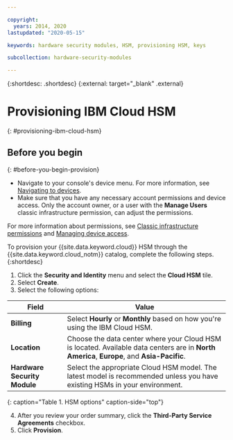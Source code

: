 ```yaml
---

copyright:
  years: 2014, 2020
lastupdated: "2020-05-15"

keywords: hardware security modules, HSM, provisioning HSM, keys

subcollection: hardware-security-modules

---
```


{:shortdesc: .shortdesc}
{:external: target="_blank" .external}

# Provisioning IBM Cloud HSM
{: #provisioning-ibm-cloud-hsm}

## Before you begin
{: #before-you-begin-provision}

* Navigate to your console's device menu. For more information, see [Navigating to devices](/docs/infrastructure/hardware-security-modules?topic=virtual-servers-navigating-devices).
* Make sure that you have any necessary account permissions and device access. Only the account owner, or a user with the **Manage Users** classic infrastructure permission, can adjust the permissions.

For more information about permissions, see [Classic infrastructure permissions](/docs/iam?topic=iam-infrapermission#infrapermission) and [Managing device access](/docs/vsi?topic=virtual-servers-managing-device-access).

To provision your {{site.data.keyword.cloud}} HSM through the {{site.data.keyword.cloud_notm}} catalog, complete the following steps.
{:shortdesc}

1. Click the **Security and Identity** menu and select the **Cloud HSM** tile.
2. Select **Create**.
3. Select the following options:

| Field | Value |
| --- | --- |
| **Billing** | Select **Hourly** or **Monthly** based on how you're using the IBM Cloud HSM. |
| **Location** | Choose the data center where your Cloud HSM is located. Available data centers are in **North America**, **Europe**, and **Asia-Pacific**. |
| **Hardware Security Module** | Select the appropriate Cloud HSM model. The latest model is recommended unless you have existing HSMs in your environment. |
{: caption="Table 1. HSM options" caption-side="top"}   

4. After you review your order summary, click the **Third-Party Service Agreements** checkbox.
5. Click **Provision**.

